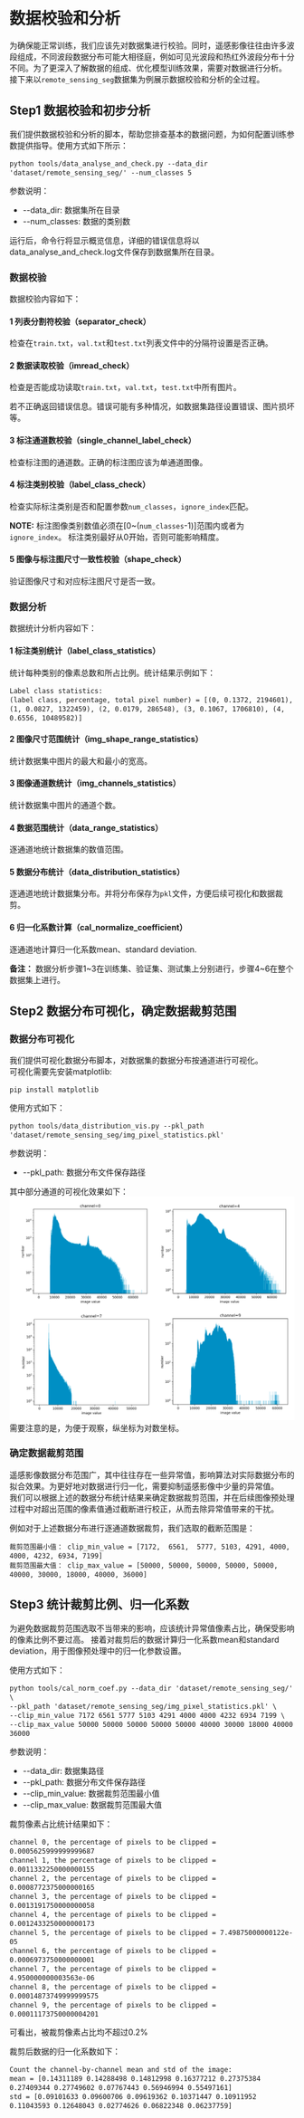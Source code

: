 # 数据校验和分析
为确保能正常训练，我们应该先对数据集进行校验。同时，遥感影像往往由许多波段组成，不同波段数据分布可能大相径庭，例如可见光波段和热红外波段分布十分不同。为了更深入了解数据的组成、优化模型训练效果，需要对数据进行分析。
接下来以`remote_sensing_seg`数据集为例展示数据校验和分析的全过程。

## Step1 数据校验和初步分析

我们提供数据校验和分析的脚本，帮助您排查基本的数据问题，为如何配置训练参数提供指导。使用方式如下所示：
```shell script
python tools/data_analyse_and_check.py --data_dir 'dataset/remote_sensing_seg/' --num_classes 5
```
参数说明：
- --data_dir: 数据集所在目录
- --num_classes: 数据的类别数

运行后，命令行将显示概览信息，详细的错误信息将以data_analyse_and_check.log文件保存到数据集所在目录。

### 数据校验
数据校验内容如下：
#### 1 列表分割符校验（separator_check）
检查在`train.txt`，`val.txt`和`test.txt`列表文件中的分隔符设置是否正确。

#### 2 数据读取校验（imread_check）
检查是否能成功读取`train.txt`，`val.txt`，`test.txt`中所有图片。

若不正确返回错误信息。错误可能有多种情况，如数据集路径设置错误、图片损坏等。

#### 3 标注通道数校验（single_channel_label_check）
检查标注图的通道数。正确的标注图应该为单通道图像。

#### 4 标注类别校验（label_class_check）
检查实际标注类别是否和配置参数`num_classes`，`ignore_index`匹配。

**NOTE:**
标注图像类别数值必须在[0~(`num_classes`-1)]范围内或者为`ignore_index`。
标注类别最好从0开始，否则可能影响精度。

#### 5 图像与标注图尺寸一致性校验（shape_check）
验证图像尺寸和对应标注图尺寸是否一致。


### 数据分析
数据统计分析内容如下：

#### 1 标注类别统计（label_class_statistics）
统计每种类别的像素总数和所占比例。统计结果示例如下：
```
Label class statistics:
(label class, percentage, total pixel number) = [(0, 0.1372, 2194601), (1, 0.0827, 1322459), (2, 0.0179, 286548), (3, 0.1067, 1706810), (4, 0.6556, 10489582)]
```

#### 2 图像尺寸范围统计（img_shape_range_statistics）
统计数据集中图片的最大和最小的宽高。

#### 3 图像通道数统计（img_channels_statistics）
统计数据集中图片的通道个数。

#### 4 数据范围统计（data_range_statistics）
逐通道地统计数据集的数值范围。

#### 5 数据分布统计（data_distribution_statistics）
逐通道地统计数据集分布。并将分布保存为`pkl`文件，方便后续可视化和数据裁剪。

#### 6 归一化系数计算（cal_normalize_coefficient）
逐通道地计算归一化系数mean、standard deviation.

**备注：** 数据分析步骤1\~3在训练集、验证集、测试集上分别进行，步骤4\~6在整个数据集上进行。

## Step2 数据分布可视化，确定数据裁剪范围
### 数据分布可视化
我们提供可视化数据分布脚本，对数据集的数据分布按通道进行可视化。  
可视化需要先安装matplotlib:
```shell script
pip install matplotlib
```
使用方式如下：
```shell script
python tools/data_distribution_vis.py --pkl_path 'dataset/remote_sensing_seg/img_pixel_statistics.pkl'
```
参数说明：
- --pkl_path: 数据分布文件保存路径

其中部分通道的可视化效果如下：
![](./imgs/data_distribution.png)
需要注意的是，为便于观察，纵坐标为对数坐标。

### 确定数据裁剪范围
遥感影像数据分布范围广，其中往往存在一些异常值，影响算法对实际数据分布的拟合效果。为更好地对数据进行归一化，需要抑制遥感影像中少量的异常值。  
我们可以根据上述的数据分布统计结果来确定数据裁剪范围，并在后续图像预处理过程中对超出范围的像素值通过截断进行校正，从而去除异常值带来的干扰。

例如对于上述数据分布进行逐通道数据裁剪，我们选取的截断范围是：
```
裁剪范围最小值： clip_min_value = [7172,  6561,  5777, 5103, 4291, 4000, 4000, 4232, 6934, 7199]
裁剪范围最大值： clip_max_value = [50000, 50000, 50000, 50000, 50000, 40000, 30000, 18000, 40000, 36000]
```

## Step3 统计裁剪比例、归一化系数
为避免数据裁剪范围选取不当带来的影响，应该统计异常值像素占比，确保受影响的像素比例不要过高。
接着对裁剪后的数据计算归一化系数mean和standard deviation，用于图像预处理中的归一化参数设置。

使用方式如下：
```shell script
python tools/cal_norm_coef.py --data_dir 'dataset/remote_sensing_seg/' \
--pkl_path 'dataset/remote_sensing_seg/img_pixel_statistics.pkl' \
--clip_min_value 7172 6561 5777 5103 4291 4000 4000 4232 6934 7199 \
--clip_max_value 50000 50000 50000 50000 50000 40000 30000 18000 40000 36000
```
参数说明：
- --data_dir: 数据集路径
- --pkl_path: 数据分布文件保存路径
- --clip_min_value: 数据裁剪范围最小值
- --clip_max_value: 数据裁剪范围最大值

裁剪像素占比统计结果如下：
```
channel 0, the percentage of pixels to be clipped = 0.0005625999999999687
channel 1, the percentage of pixels to be clipped = 0.0011332250000000155
channel 2, the percentage of pixels to be clipped = 0.0008772375000000165
channel 3, the percentage of pixels to be clipped = 0.0013191750000000058
channel 4, the percentage of pixels to be clipped = 0.0012433250000000173
channel 5, the percentage of pixels to be clipped = 7.49875000000122e-05
channel 6, the percentage of pixels to be clipped = 0.0006973750000000001
channel 7, the percentage of pixels to be clipped = 4.950000000003563e-06
channel 8, the percentage of pixels to be clipped = 0.00014873749999999575
channel 9, the percentage of pixels to be clipped = 0.00011173750000004201
```
可看出，被裁剪像素占比均不超过0.2%

裁剪后数据的归一化系数如下：
```
Count the channel-by-channel mean and std of the image:
mean = [0.14311189 0.14288498 0.14812998 0.16377212 0.27375384 0.27409344 0.27749602 0.07767443 0.56946994 0.55497161]
std = [0.09101633 0.09600706 0.09619362 0.10371447 0.10911952 0.11043593 0.12648043 0.02774626 0.06822348 0.06237759]
```
